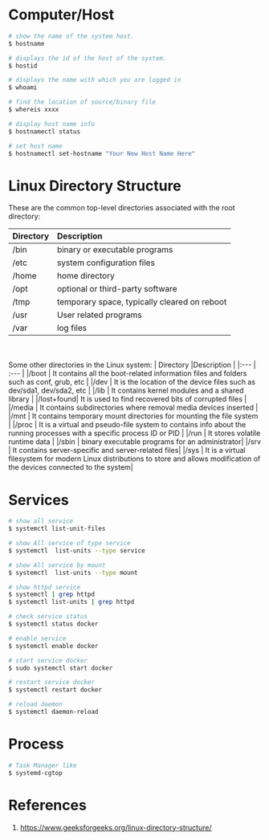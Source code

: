 # Computer/Host
   ``` bash
   # show the name of the system host.
   $ hostname

   # displays the id of the host of the system.
   $ hostid

   # displays the name with which you are logged in
   $ whoami

   # find the location of source/binary file
   $ whereis xxxx

   # display host name info
   $ hostnamectl status

   # set host name
   $ hostnamectl set-hostname "Your New Host Name Here"
   
   ```
# Linux Directory Structure
These are the common top-level directories associated with the root directory:

| Directory |Description                              | 
|:---       | :---                                    | 
|/bin       | binary or executable programs           |
|/etc       | system configuration files              |
|/home      | home directory                          |
|/opt       | optional or third-party software        |
|/tmp       | temporary space, typically cleared on reboot |
|/usr       | User related programs                   |
|/var       | log files                               |

<br/><br/>
Some other directories in the Linux system:
| Directory |Description                              | 
|:---       | :---                                    | 
|/boot      | It contains all the boot-related information files and folders such as conf, grub, etc                          |
|/dev       | It is the location of the device files such as dev/sda1, dev/sda2, etc                          |
|/lib       | It contains kernel modules and a shared library                          |
|/lost+found| It is used to find recovered bits of corrupted files                          |
|/media     | It contains subdirectories where removal media devices inserted                          |
|/mnt       | It contains temporary mount directories for mounting the file system                          |
|/proc      | It is a virtual and pseudo-file system to contains info about the running processes with a specific process ID or PID |
|/run       | It stores volatile runtime data                          |
|/sbin      | binary executable programs for an administrator|
|/srv       | It contains server-specific and server-related files|
|/sys       | It is a virtual filesystem for modern Linux distributions to store and allows modification of the devices connected to the system|

# Services
``` bash
# show all service
$ systemctl list-unit-files    

# show All service of type service
$ systemctl  list-units --type service    

# show All service by mount
$ systemctl  list-units --type mount   

# show httpd service
$ systemctl | grep httpd   
$ systemctl list-units | grep httpd

# check service status
$ systemctl status docker

# enable service
$ systemctl enable docker

# start service docker
$ sudo systemctl start docker

# restart service docker
$ systemctl restart docker

# reload daemon
$ systemctl daemon-reload
```

# Process
``` bash
# Task Manager like
$ systemd-cgtop
```

# References
1. https://www.geeksforgeeks.org/linux-directory-structure/